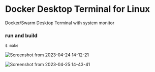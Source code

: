 # Docker Desktop Terminal for Linux
Docker/Swarm Desktop Terminal with system monitor

### run and build 
```
$ make
```
![Screenshot from 2023-04-24 14-12-21](https://user-images.githubusercontent.com/46077197/233981892-a39e047d-e4be-4991-b092-7027fe5ac530.png)

![Screenshot from 2023-04-25 14-43-41](https://user-images.githubusercontent.com/46077197/234266304-9074b8bb-9734-41a2-b92c-d0bb3536493e.png)

